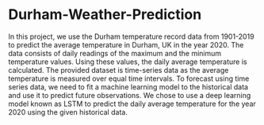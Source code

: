 # Durham-Weather-Prediction

In this project, we use the Durham temperature record data from 1901-2019 to predict the average temperature in Durham, UK in the year 2020. The data consists
of daily readings of the maximum and the minimum temperature values. Using these values, the
daily average temperature is calculated. The provided
dataset is time-series data as the average temperature is measured over equal time intervals. To
forecast using time series data, we need to fit a machine learning model to the historical data and
use it to predict future observations. We chose to use a deep learning model known as LSTM to
predict the daily average temperature for the year 2020 using the given historical data.
